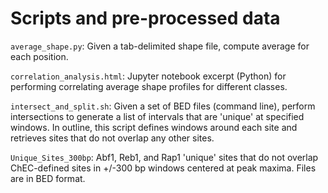 # Scripts and pre-processed data

`average_shape.py`: Given a tab-delimited shape file, compute average for each position.

`correlation_analysis.html`: Jupyter notebook excerpt (Python) for performing correlating average shape profiles for different classes.

`intersect_and_split.sh`: Given a set of BED files (command line), perform intersections to generate a list of intervals that are 'unique' at specified windows. In outline, this script defines windows around each site and retrieves sites that do not overlap any other sites.

`Unique_Sites_300bp`: Abf1, Reb1, and Rap1 'unique' sites that do not overlap ChEC-defined sites in +/-300 bp windows centered at peak maxima. Files are in BED format.

